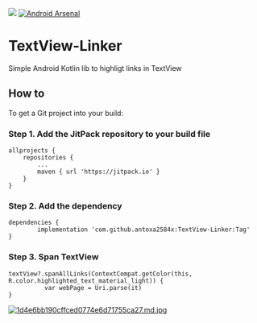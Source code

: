 [![](https://jitpack.io/v/antoxa2584x/TextView-Linker.svg)](https://jitpack.io/#antoxa2584x/TextView-Linker) [![Android Arsenal]( https://img.shields.io/badge/Android%20Arsenal-TextView--Linker-green.svg?style=flat )]( https://android-arsenal.com/details/1/7467 )


# TextView-Linker

Simple Android Kotlin lib to highligt links in TextView

## How to
To get a Git project into your build:

### Step 1. Add the JitPack repository to your build file

	allprojects {
		repositories {
			...
			maven { url 'https://jitpack.io' }
		}
	}
  
### Step 2. Add the dependency

	dependencies {
	        implementation 'com.github.antoxa2584x:TextView-Linker:Tag'
	}

### Step 3. Span TextView
  ```
textView?.spanAllLinks(ContextCompat.getColor(this, R.color.highlighted_text_material_light)) {
            var webPage = Uri.parse(it)
  }
  ```
  
[![1d4e6bb190cffced0774e6d71755ca27.md.jpg](https://picua.org/images/2019/01/18/1d4e6bb190cffced0774e6d71755ca27.md.jpg)](https://picua.org/image/nIDQXM)

